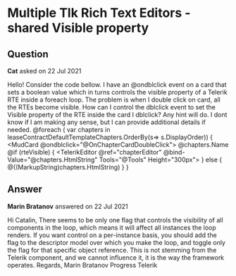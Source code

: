 # Multiple Tlk Rich Text Editors - shared Visible property

## Question

**Cat** asked on 22 Jul 2021

Hello! Consider the code bellow. I have an @ondblclick event on a card that sets a boolean value which in turns controls the visible property of a Telerik RTE inside a foreach loop. The problem is when I double click on card, all the RTEs become visible. How can I control the dblclick event to set the Visible property of the RTE inside the card I dblclick? Any hint will do. I dont know if I am making any sense, but I can provide additional details if needed. @foreach ( var chapters in leaseContractDefaultTemplateChapters.OrderBy(s=> s.DisplayOrder))
{
<MudContainer Fixed="true">
<MudPaper Height="auto" Width="auto">
<MudCard @ondblclick="@OnChapterCardDoubleClick">
<MudCardHeader>
<CardHeaderContent>
<MudText Class="d-flex" Typo="Typo.h6">@chapters.Name</MudText>
</CardHeaderContent>
<CardHeaderActions>
<MudIconButton OnClick="@(async ()=> await GetComputedTemplateChapter())" Icon="@Icons.Material.Outlined.Functions" />
<MudIconButton OnClick="@OnSaveChapterClick" Icon="@Icons.Material.Filled.Save" Color="Color.Success" />
</CardHeaderActions>
</MudCardHeader>
<MudCardContent>
@if (rteVisible)
{
<TelerikEditor @ref="chapterEditor" @bind-Value="@chapters.HtmlString" Tools="@Tools" Height="300px">
</TelerikEditor>
} else {
@((MarkupString)chapters.HtmlString)
}
</MudCardContent>
</MudCard>
</MudPaper>
</MudContainer>
}

## Answer

**Marin Bratanov** answered on 22 Jul 2021

Hi Catalin, There seems to be only one flag that controls the visibility of all components in the loop, which means it will affect all instances the loop renders. If you want control on a per-instance basis, you should add the flag to the descriptor model over which you make the loop, and toggle only the flag for that specific object reference. This is not stemming from the Telerik component, and we cannot influence it, it is the way the framework operates. Regards, Marin Bratanov Progress Telerik
